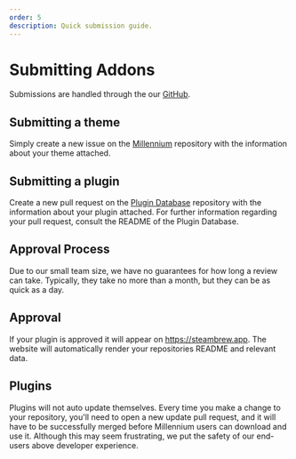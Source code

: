 ```yaml
---
order: 5
description: Quick submission guide.
---
```


# Submitting Addons

Submissions are handled through the our [GitHub](https://github.com/SteamClientHomebrew/).

## Submitting a theme

Simply create a new issue on the [Millennium](https://github.com/SteamClientHomebrew/Millennium) repository with the information about your theme attached.

## Submitting a plugin

Create a new pull request on the [Plugin Database](https://github.com/SteamClientHomebrew/PluginDatabase) repository with the information about your plugin attached. For further information regarding your pull request, consult the README of the Plugin Database.

## Approval Process

Due to our small team size, we have no guarantees for how long a review can take. Typically, they take no more than a month, but they can be as quick as a day.

## Approval

If your plugin is approved it will appear on https://steambrew.app. The website will automatically render your repositories README and relevant data.

## Plugins

Plugins will not auto update themselves. Every time you make a change to your repository, you'll need to open a new update pull request, and it will have to be successfully merged before Millennium users can download and use it. Although this may seem frustrating, we put the safety of our end-users above developer experience.
